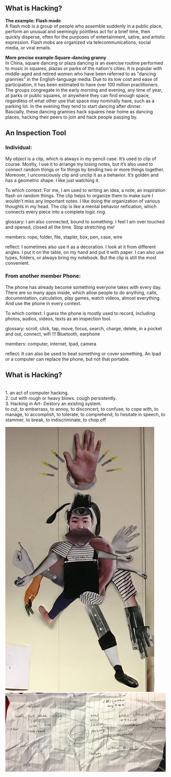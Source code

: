 ## **What is Hacking?**
**The example: Flash mode** 
<br> A flash mob is a group of people who assemble suddenly in a public place, perform an unusual and seemingly pointless act for a brief time, then quickly disperse, often for the purposes of entertainment, satire, and artistic expression. Flash mobs are organized via telecommunications, social media, or viral emails.

**More precise example:Square-dancing granny**
<br> In China, square dancing or plaza dancing is an exercise routine performed to music in squares, plazas or parks of the nation's cities. It is popular with middle-aged and retired women who have been referred to as "dancing grannies" in the English-language media. Due to its low cost and ease of participation, it has been estimated to have over 100 million practitioners.
<br>The groups congregate in the early morning and evening, any time of year, at parks or public squares, or anywhere they can find enough space, regardless of what other use that space may nominally have, such as a parking lot.  In the evening they tend to start dancing after dinner.
<br> Bascially, these dancing grannies hack squares near home as dancing places, hacking their peers to join and hack people passing by.

## **An Inspection Tool**
### Individual:
My object is a clip, which is always in my pencil case. It’s used to clip of course. Mostly, I use it to arrange my losing notes, but it’s also used to connect random things or fix things by binding two or more things together. Moreover, I unconsciously clip and unclip it as a behavior.
It’s golden and has a geometric shape. I like just watching it.

To which context:
For me, I am used to writing an idea, a note, an inspiration flash on random things. The clip helps to organize them to make sure I wouldn’t miss any important notes.
I like doing the organization of various thoughts in my head. The clip is like a mental behavior reification, which connects every piece into a complete logic ring.

glossary:
I am also connected, bound to something. I feel I am over touched and opened, closed all the time. Stop stretching me!

members:
rope, folder, file, stapler, box, pen, case, wire

reflect:
I sometimes also use it as a decoration. 
I look at it from different angles. I put it on the table, on my hand and put it with paper. 
I can also use types, folders, or always bring my notebook. But the clip is still the most convenient.

### From another member Phone:
The phone has already become something everyone takes with every day. There are so many apps inside, which allow people to do anything, calls, documentation, calculation, play games, watch videos, almost everything. And use the phone in every context.

To which context:
I guess the phone is mostly used to record, including photos, audios, videos, texts as an inspection tool. 

glossary:
scroll, click, tap, move, focus, search, charge, delete, in a pocket and out, connect, wifi !!! Bluetooth, earphone

members:
computer, internet, Ipad, camera

reflect:
It can also be used to beat something or cover something. An Ipad or a computer can replace the phone, but not that portable.

## **What is Hacking?**
<br>1. an act of computer hacking. 
<br>2. cut with rough or heavy blows. cough persistently. 
<br>3. Hacking in Art- Destory an existing system.
<br>to cut, to embarrass, to annoy, to disconcert, to confuse, to cope with, to manage, to accomplish, to tolerate, to comprehend, to hesitate in speech, to stammer, to break, to indiscriminate, to chop off

![drawing collage](/IMG_1900.jpg)
![drawing collage](/IMG_2255.jpg)
